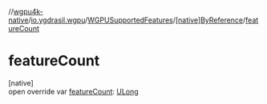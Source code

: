 //[wgpu4k-native](../../../../index.md)/[io.ygdrasil.wgpu](../../index.md)/[WGPUSupportedFeatures](../index.md)/[[native]ByReference](index.md)/[featureCount](feature-count.md)

# featureCount

[native]\
open override var [featureCount](feature-count.md): [ULong](https://kotlinlang.org/api/core/kotlin-stdlib/kotlin/-u-long/index.html)